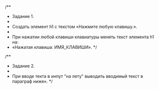 /\*\*

- Задание 1.
-
- Создать элемент h1 с текстом «Нажмите любую клавишу.».
-
- При нажатии любой клавиши клавиатуры менять текст элемента h1 на:
- «Нажатая клавиша: ИМЯ_КЛАВИШИ».
  \*/

/\*\*

- Задание 2.
-
- При вводе текта в инпут "на лету" выводить вводимый текст в параграф ниже».
  \*/
